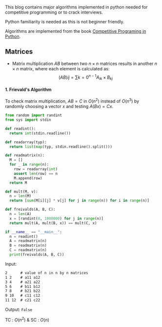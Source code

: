 This blog contains major algorithms implemented in python needed for competitive programming or to crack interviews.

Python familiarity is needed as this is not beginner friendly.

Algorithms are implemented from the book [Competitive Programing in Python](https://www.cambridge.org/tz/universitypress/subjects/computer-science/algorithmics-complexity-computer-algebra-and-computational-g/competitive-programming-python-128-algorithms-develop-your-coding-skills?format=PB&isbn=9781108716826).

## Matrices

- Matrix multiplication $AB$ between two $n \times n$ matrices results in another $n \times n$ matrix, where each element is calculated as:
  $$
  (AB){ij} = \sum{k=0}^{n-1} A_{ik} \times B_{kj}
  $$

#### 1. Frievald's Algorithm

To check matrix multiplication, $AB = C$ in $O(n^2)$ instead of $O(n^3)$ by randomly choosing a vector $x$ and testing $A(Bx) = Cx$.

```python
from random import randint
from sys import stdin

def readint():
  return int(stdin.readline())

def readarray(typ):
  return list(map(typ, stdin.readline().split()))

def readmatrix(n):
  M = []
  for _ in range(n):
    row = readarray(int)
    assert len(row) == n
    M.append(row)
  return M

def mult(M, v):
  n = len(M)
  return [sum(M[i][j] * v[j] for j in range(n)) for i in range(n)]

def freivalds(A, B, C):
  n = len(A)
  x = [randint(0, 1000000) for j in range(n)]
  return mult(A, mult(B, x)) == mult(C, x)

if __name__ == "__main__":
  n = readint()
  A = readmatrix(n)
  B = readmatrix(n)
  C = readmatrix(n)
  print(freivalds(A, B, C))
```

Input:

```txt
2      # value of n in n by n matrices
1 2    # a11 a12
3 4    # a21 a22
5 6    # b11 b12
7 8    # b21 b22
9 10   # c11 c12
11 12  # c21 c22
```

Output: `False`

TC : $O(n^2)$ & SC : $O(n)$
